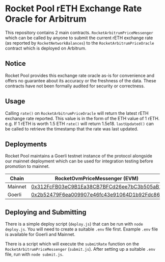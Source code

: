 # Rocket Pool rETH Exchange Rate Oracle for Arbitrum

This repository contains 2 main contracts. `RocketArbitrumPriceMessenger` which can be called by anyone to submit the current
rETH exchange rate (as reported by `RocketNetworkBalances`) to the `RocketArbitrumPriceOracle` contract which is deployed on
Arbitrum.

## Notice

Rocket Pool provides this exchange rate oracle as-is for convenience and offers no guarantee about its accuracy or the
freshness of the data. These contracts have not been formally audited for security or correctness.

## Usage

Calling `rate()` on `RocketArbitrumPriceOracle` will return the latest rETH exchange rate reported. This value is in the form
of the ETH value of 1 rETH. e.g. If 1 rETH is worth 1.5 ETH `rate()` will return 1.5e18. `lastUpdated()` can be called to
retrieve the timestamp that the rate was last updated.

## Deployments

Rocket Pool maintains a Goerli testnet instance of the protocol alongside our mainnet deployment which can be used for
integration testing before promotion to mainnet.

| Chain | RocketOvmPriceMessenger (EVM) | RocketOvmPriceOracle (Arbitrum) | RocketBalancerRateProvider (Arbitrum) |
| -- | -- | -- | -- |
| Mainnet | [0x312FcFB03eC9B1Ea38CB7BFCd26ee7bC3b505aB1](https://etherscan.io/address/0x312FcFB03eC9B1Ea38CB7BFCd26ee7bC3b505aB1) | [0x7EcCBbd05830EdF593d30005B8F69E965AF4D59f](https://arbiscan.io/address/0x7EcCBbd05830EdF593d30005B8F69E965AF4D59f) | [0xd4E96eF8eee8678dBFf4d535E033Ed1a4F7605b7](https://arbiscan.io/address/0xd4E96eF8eee8678dBFf4d535E033Ed1a4F7605b7) |
| Goerli | [0x2b52479F6ea009907e46fc43e91064D1b92Fdc86](https://goerli.etherscan.io/address/0x2b52479F6ea009907e46fc43e91064D1b92Fdc86) | [0x594Fb75D3dc2DFa0150Ad03F99F97817747dd4E1](https://goerli.arbiscan.io/address/0x594Fb75D3dc2DFa0150Ad03F99F97817747dd4E1) | tba |

## Deploying and Submitting

There is a simple deploy script (`deploy.js`) that can be run with `node deploy.js`. You will need to create a suitable
`.env` file first. Example `.env` file is available for Goerli and Mainnet.

There is a script which will execute the `submitRate` function on the `RocketArbitrumPriceMessenger` (`submit.js`). After
setting up a suitable `.env` file, run with `node submit.js`.
